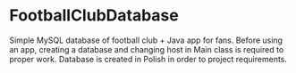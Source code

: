 # FootballClubDatabase
Simple MySQL database of football club + Java app for fans.
Before using an app, creating a database and changing host in Main class is required to proper work.
Database is created in Polish in order to project requirements. 
